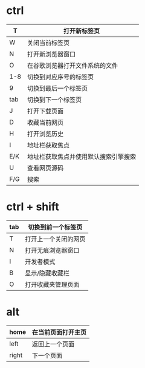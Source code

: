 # ctrl

| T    | 打开新标签页                         |
| ---- | ------------------------------------ |
| W    | 关闭当前标签页                       |
| N    | 打开新浏览器窗口                     |
| O    | 在谷歌浏览器打开文件系统的文件       |
| 1-8  | 切换到对应序号的标签页               |
| 9    | 切换到最后一个标签页                 |
| tab  | 切换到下一个标签页                   |
| J    | 打开下载页面                         |
| D    | 收藏当前网页                         |
| H    | 打开浏览历史                         |
| I    | 地址栏获取焦点                       |
| E/K  | 地址栏获取焦点并使用默认搜索引擎搜索 |
| U    | 查看网页源码                         |
| F/G  | 搜索                                 |



# ctrl + shift
| tab  | 切换到前一个标签页   |
| ---- | -------------------- |
| T    | 打开上一个关闭的网页 |
| N    | 打开无痕浏览器窗口   |
| I    | 开发者模式           |
| B    | 显示/隐藏收藏栏      |
| O    | 打开收藏夹管理页面   |



# alt

| home  | 在当前页面打开主页 |
| ----- | ------------------ |
| left  | 返回上一个页面     |
| right | 下一个页面         |

